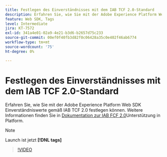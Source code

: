 ```yaml
---
title: Festlegen des Einverständnisses mit dem IAB TCF 2.0-Standard
description: Erfahren Sie, wie Sie mit der Adobe Experience Platform Web SDK Einverständniswerte gemäß IAB TCF 2.0 festlegen können.
feature: Web SDK, Tags
level: Intermediate
jira: KT-7572
exl-id: 341a4e01-02a9-4e21-b3d6-b2657d75c233
source-git-commit: 00ef0f40fb3d82f0c06428a35c0e402f46ab6774
workflow-type: tm+mt
source-wordcount: '75'
ht-degree: 0%

---
```


# Festlegen des Einverständnisses mit dem IAB TCF 2.0-Standard

Erfahren Sie, wie Sie mit der Adobe Experience Platform Web SDK Einverständniswerte gemäß IAB TCF 2.0 festlegen können. Weitere Informationen finden Sie in [ Dokumentation zur IAB FCF 2.0](https://experienceleague.adobe.com/docs/experience-platform/landing/governance-privacy-security/consent/iab/overview.html)Unterstützung in Platform.

>[!NOTE]
>
> Launch ist jetzt **[!DNL tags]**

>[!VIDEO](https://video.tv.adobe.com/v/332695/?learn=on)
